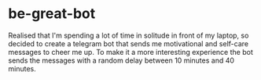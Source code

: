 # be-great-bot

Realised that I'm spending a lot of time in solitude in front of my laptop, so decided to create a telegram bot that sends me motivational and self-care messages to cheer me up. To make it a more interesting experience the bot sends the messages with a random delay between 10 minutes and 40 minutes.
